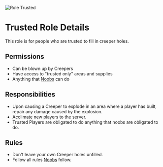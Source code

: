 ![Role Trusted](https://img.shields.io/badge/Role-Trusted-3F3F3F.svg)
# Trusted Role Details
This role is for people who are trusted to fill in creeper holes.

## Permissions
- Can be blown up by Creepers
- Have access to "trusted only" areas and supplies
- Anything that [Noobs][] can do

## Responsibilities
- Upon causing a Creeper to explode in an area where a player has built, repair any damage caused by the explosion.
- Acclimate new players to the server.
- Trusted Players are obligated to do anything that noobs are obligated to do.

## Rules
- Don't leave your own Creeper holes unfilled.
- Follow all rules [Noobs][] follow.

[noobs]: role-noobs.md
